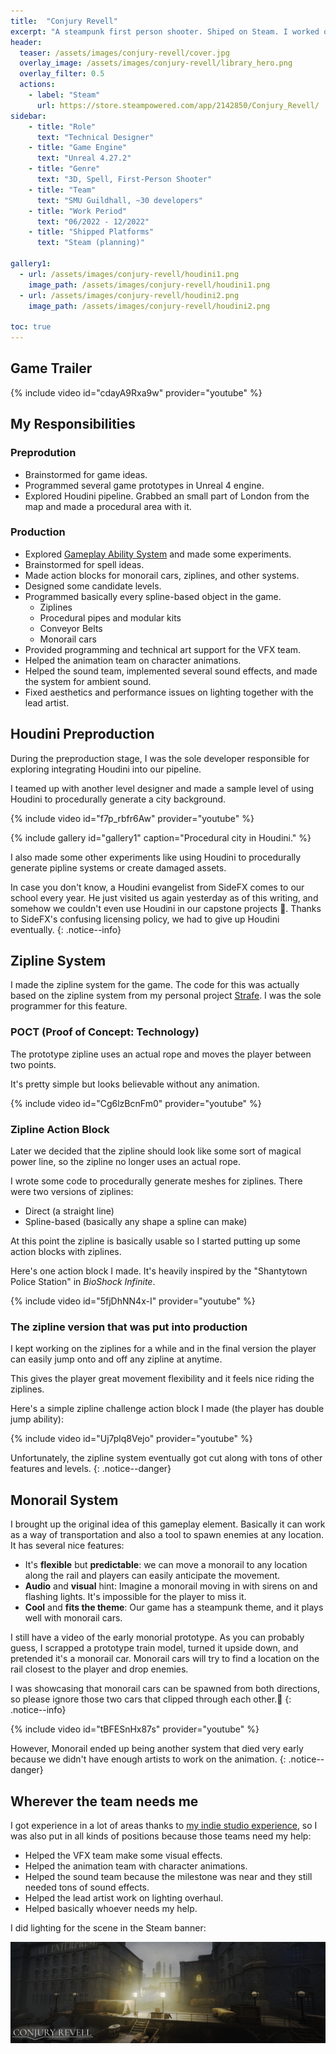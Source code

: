 ```yaml
---
title:  "Conjury Revell"
excerpt: "A steampunk first person shooter. Shiped on Steam. I worked on this project as a technical designer."
header:
  teaser: /assets/images/conjury-revell/cover.jpg
  overlay_image: /assets/images/conjury-revell/library_hero.png
  overlay_filter: 0.5
  actions:
    - label: "Steam"
      url: https://store.steampowered.com/app/2142850/Conjury_Revell/
sidebar:
    - title: "Role"
      text: "Technical Designer"
    - title: "Game Engine"
      text: "Unreal 4.27.2"
    - title: "Genre"
      text: "3D, Spell, First-Person Shooter"
    - title: "Team"
      text: "SMU Guildhall, ~30 developers"
    - title: "Work Period"
      text: "06/2022 - 12/2022"
    - title: "Shipped Platforms"
      text: "Steam (planning)"

gallery1:
  - url: /assets/images/conjury-revell/houdini1.png
    image_path: /assets/images/conjury-revell/houdini1.png
  - url: /assets/images/conjury-revell/houdini2.png
    image_path: /assets/images/conjury-revell/houdini2.png

toc: true
---
```


## Game Trailer

{% include video id="cdayA9Rxa9w" provider="youtube" %}

## My Responsibilities

### Preprodution

- Brainstormed for game ideas.
- Programmed several game prototypes in Unreal 4 engine.
- Explored Houdini pipeline. Grabbed an small part of London from the map and made a procedural area with it.

### Production

- Explored [Gameplay Ability System](https://docs.unrealengine.com/5.1/en-US/gameplay-ability-system-for-unreal-engine/) and made some experiments.
- Brainstormed for spell ideas.
- Made action blocks for monorail cars, ziplines, and other systems.
- Designed some candidate levels.
- Programmed basically every spline-based object in the game.
  - Ziplines
  - Procedural pipes and modular kits
  - Conveyor Belts
  - Monorail cars
- Provided programming and technical art support for the VFX team.
- Helped the animation team on character animations.
- Helped the sound team, implemented several sound effects, and made the system for ambient sound.
- Fixed aesthetics and performance issues on lighting together with the lead artist.

## Houdini Preproduction

During the preproduction stage, I was the sole developer responsible for exploring integrating Houdini into our pipeline.

I teamed up with another level designer and made a sample level of using Houdini to procedurally generate a city background.

{% include video id="f7p_rbfr6Aw" provider="youtube" %}

{% include gallery id="gallery1" caption="Procedural city in Houdini." %}

I also made some other experiments like using Houdini to procedurally generate pipline systems or create damaged assets.

In case you don't know, a Houdini evangelist from SideFX comes to our school every year. He just visited us again yesterday as of this writing, and somehow we couldn't even use Houdini in our capstone projects 🙂. Thanks to SideFX's confusing licensing policy, we had to give up Houdini eventually.
{: .notice--info}

## Zipline System

I made the zipline system for the game. The code for this was actually based on the zipline system from my personal project [Strafe](/personal_projects/strafe/). I was the sole programmer for this feature.

### POCT (Proof of Concept: Technology)

The prototype zipline uses an actual rope and moves the player between two points.

It's pretty simple but looks believable without any animation.

{% include video id="Cg6lzBcnFm0" provider="youtube" %}

### Zipline Action Block

Later we decided that the zipline should look like some sort of magical power line, so the zipline no longer uses an actual rope.

I wrote some code to procedurally generate meshes for ziplines. There were two versions of ziplines:

- Direct (a straight line)
- Spline-based (basically any shape a spline can make)

At this point the zipline is basically usable so I started putting up some action blocks with ziplines.

Here's one action block I made. It's heavily inspired by the "Shantytown Police Station" in *BioShock Infinite*.

{% include video id="5fjDhNN4x-I" provider="youtube" %}

### The zipline version that was put into production

I kept working on the ziplines for a while and in the final version the player can easily jump onto and off any zipline at anytime.

This gives the player great movement flexibility and it feels nice riding the ziplines.

Here's a simple zipline challenge action block I made (the player has double jump ability):

{% include video id="Uj7plq8Vejo" provider="youtube" %}

Unfortunately, the zipline system eventually got cut along with tons of other features and levels.
{: .notice--danger}

## Monorail System

I brought up the original idea of this gameplay element. Basically it can work as a way of transportation and also a tool to spawn enemies at any location. It has several nice features:

- It's **flexible** but **predictable**: we can move a monorail to any location along the rail and players can easily anticipate the movement.
- **Audio** and **visual** hint: Imagine a monorail moving in with sirens on and flashing lights. It's impossible for the player to miss it.
- **Cool** and **fits the theme**: Our game has a steampunk theme, and it plays well with monorail cars.

I still have a video of the early monorial prototype. As you can probably guess, I scrapped a prototype train model, turned it upside down, and pretended it's a monorail car. Monorail cars will try to find a location on the rail closest to the player and drop enemies.

I was showcasing that monorail cars can be spawned from both directions, so please ignore those two cars that clipped through each other.🙂
{: .notice--info}

{% include video id="tBFESnHx87s" provider="youtube" %}

However, Monorail ended up being another system that died very early because we didn't have enough artists to work on the animation.
{: .notice--danger}

## Wherever the team needs me

I got experience in a lot of areas thanks to [my indie studio experience](/shipped_games/brain-machine), so I was also put in all kinds of positions because those teams need my help:

- Helped the VFX team make some visual effects.
- Helped the animation team with character animations.
- Helped the sound team because the milestone was near and they still needed tons of sound effects.
- Helped the lead artist work on lighting overhaul.
- Helped basically whoever needs my help.

I did lighting for the scene in the Steam banner:

![Steam banner](/assets/images/conjury-revell/library_hero.png)

